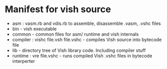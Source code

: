 # Manifest for vish source

- asm : vasm.rb and vdis.rb to assemble, disassemble .vasm, .vshc files
- bin - vish executable
- common - common files for asm/ runtime and vish internals
- compiler : vishc file.vsh file.vshc - compiles Vish source into bytecode file
- lib - directory tree of Vish library code. Including compiler stuff
- runtime : vre file.vshc - runs compiled Vish .vshc files in bytecode interperter
